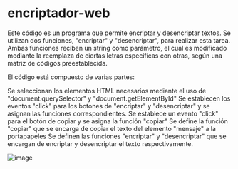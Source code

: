 # encriptador-web
Este código es un programa que permite encriptar y desencriptar textos. Se utilizan dos funciones, "encriptar" y "desencriptar", para realizar esta tarea. Ambas funciones reciben un string como parámetro, el cual es modificado mediante la reemplaza de ciertas letras específicas con otras, según una matriz de códigos preestablecida.

El código está compuesto de varias partes:

Se seleccionan los elementos HTML necesarios mediante el uso de "document.querySelector" y "document.getElementById"
Se establecen los eventos "click" para los botones de "encriptar" y "desencriptar" y se asignan las funciones correspondientes.
Se establece un evento "click" para el botón de copiar y se asigna la función "copiar"
Se define la función "copiar" que se encarga de copiar el texto del elemento "mensaje" a la portapapeles
Se definen las funciones "encriptar" y "desencriptar" que se encargan de encriptar y desencriptar el texto respectivamente.

![image](https://user-images.githubusercontent.com/89950678/213942383-cabea3df-21ba-43f9-ab61-ae13a5149dd7.png)
